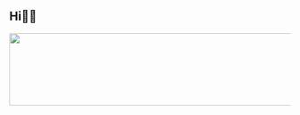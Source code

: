 ## Hi🫶🏻

<a href="https://www.gitanimals.org/en_US?utm_medium=image&utm_source=kthese&utm_content=line">
  <img
    src="https://render.gitanimals.org/lines/kthese"
    width="772"
    height="130"
  />
</a>

<!--
**kthese/kthese** is a ✨ _special_ ✨ repository because its `README.md` (this file) appears on your GitHub profile.

Here are some ideas to get you started:

- 🔭 I’m currently working on ...
- 🌱 I’m currently learning ...
- 👯 I’m looking to collaborate on ...
- 🤔 I’m looking for help with ...
- 💬 Ask me about ...
- 📫 How to reach me: ...
- 😄 Pronouns: ...
- ⚡ Fun fact: ...
-->
